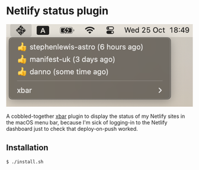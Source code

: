 # Netlify status plugin

![Cobbled-together screenshot of cobbled-together plugin](assets/screenshot.png)

A cobbled-together [xbar](https://github.com/matryer/xbar) plugin to display the status of my Netlify sites in the macOS menu bar, because I'm sick of logging-in to the Netlify dashboard just to check that deploy-on-push worked.

## Installation

```sh
$ ./install.sh
```
